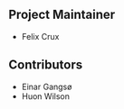 Project Maintainer
------------------
* Felix Crux


Contributors
------------
* Einar Gangsø
* Huon Wilson
